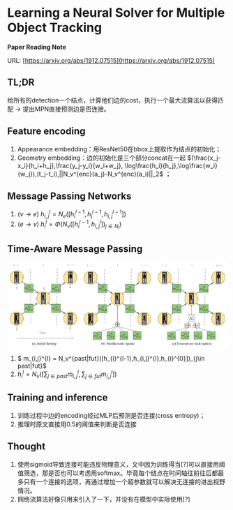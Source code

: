 # Learning a Neural Solver for Multiple Object Tracking

**Paper Reading Note**

URL: [https://arxiv.org/abs/1912.07515](https://arxiv.org/abs/1912.07515)

## TL;DR

给所有的detection一个结点，计算他们边的cost，执行一个最大流算法以获得匹配 $\rightarrow$ 提出MPN直接预测边是否连接。

## Feature encoding
1. Appearance embedding：用ResNet50在bbox上提取作为结点的初始化；
2. Geometry embedding：边的初始化是三个部分concat在一起 $(\frac{x_j-x_i}{h_i+h_j},\frac{y_j-y_i}{w_i+w_j}, \log\frac{h_i}{h_j},\log\frac{w_i}{w_j}),(t_j-t_i),||N_v^{enc}(a_j)-N_v^{enc}(a_i)||_2$ ；

## Message Passing Networks
1. $(v\rightarrow e)\ h_{i,j}^{l}=N_e([h_{i}^{l-1},h_{j}^{l-1},h_{i,j}^{l-1}])$ 
2. $(e\rightarrow v)\ h_{i}^{l}=\Phi({N_v([h_{i}^{l-1},h_{i,j}^{l}])}_{j\in N_i})$ 

## Time-Aware Message Passing

<img src="./01.png" alt="2021-02-03 11-48-18 的屏幕截图" style="zoom:80%;" />

1. $ m_{i,j}^{l} = N_v^{past|fut}([h_{i}^{l-1},h_{i,j}^{l},h_{i}^{0}])_{j\in past|fut}$ 
2. $h_i^l=N_v([\sum_{j\in past}m_{i,j}^{l},\sum_{j\in fut}m_{i,j}^{l}])$ 

## Training and inference
1. 训练过程中边的encoding经过MLP后预测是否连接(cross entropy)；
2. 推理时原文直接用0.5的阈值来判断是否连接

## Thought

1. 使用sigmoid导致连接可能违反物理意义，文中因为训练得当[?]可以直接用阈值筛选，那是否也可以考虑用softmax。毕竟每个结点在时间轴往前往后都最多只有一个连接的选项，再通过增加一个超参数就可以解决无连接的进出视野情况。
2. 网络流算法好像只用来引入了一下，并没有在模型中实际使用[?]

